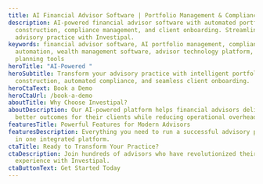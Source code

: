 ```yaml
---
title: AI Financial Advisor Software | Portfolio Management & Compliance | Investipal
description: AI-powered financial advisor software with automated portfolio
  construction, compliance management, and client onboarding. Streamline your
  advisory practice with Investipal.
keywords: financial advisor software, AI portfolio management, compliance
  automation, wealth management software, advisor technology platform, financial
  planning tools
heroTitle: "AI-Powered "
heroSubtitle: Transform your advisory practice with intelligent portfolio
  construction, automated compliance, and seamless client onboarding.
heroCtaText: Book a Demo
heroCtaUrl: /book-a-demo
aboutTitle: Why Choose Investipal?
aboutDescription: Our AI-powered platform helps financial advisors deliver
  better outcomes for their clients while reducing operational overhead.
featuresTitle: Powerful Features for Modern Advisors
featuresDescription: Everything you need to run a successful advisory practice
  in one integrated platform.
ctaTitle: Ready to Transform Your Practice?
ctaDescription: Join hundreds of advisors who have revolutionized their client
  experience with Investipal.
ctaButtonText: Get Started Today
---
```


